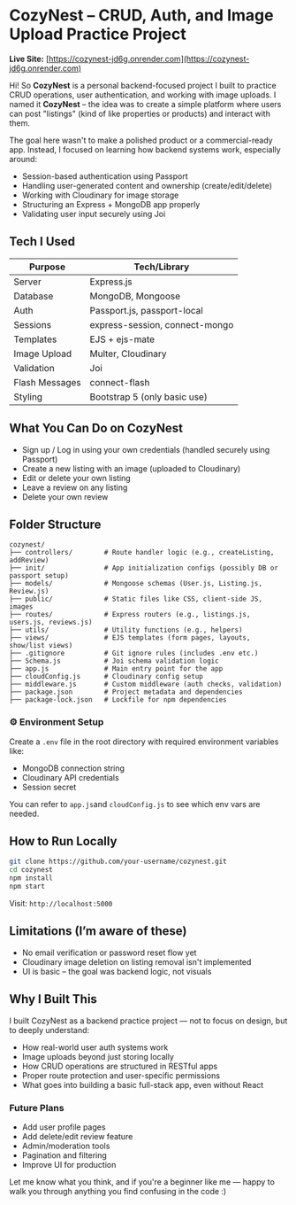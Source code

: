 
# CozyNest – CRUD, Auth, and Image Upload Practice Project

**Live Site:** [https://cozynest-jd6g.onrender.com](https://cozynest-jd6g.onrender.com)

Hi! So **CozyNest** is a personal backend-focused project I built to practice CRUD operations, user authentication, and working with image uploads. I named it **CozyNest** – the idea was to create a simple platform where users can post "listings" (kind of like properties or products) and interact with them.

The goal here wasn't to make a polished product or a commercial-ready app. Instead, I focused on learning how backend systems work, especially around:

- Session-based authentication using Passport
- Handling user-generated content and ownership (create/edit/delete)
- Working with Cloudinary for image storage
- Structuring an Express + MongoDB app properly
- Validating user input securely using Joi

## Tech I Used

| Purpose           | Tech/Library                |
|-------------------|-----------------------------|
| Server            | Express.js                  |
| Database          | MongoDB, Mongoose           |
| Auth              | Passport.js, passport-local |
| Sessions          | express-session, connect-mongo |
| Templates         | EJS + ejs-mate              |
| Image Upload      | Multer, Cloudinary          |
| Validation        | Joi                          |
| Flash Messages    | connect-flash               |
| Styling           | Bootstrap 5 (only basic use)|

## What You Can Do on CozyNest

- Sign up / Log in using your own credentials (handled securely using Passport)
- Create a new listing with an image (uploaded to Cloudinary)
- Edit or delete your own listing
- Leave a review on any listing
- Delete your own review

## Folder Structure

```
cozynest/
├── controllers/        # Route handler logic (e.g., createListing, addReview)
├── init/               # App initialization configs (possibly DB or passport setup)
├── models/             # Mongoose schemas (User.js, Listing.js, Review.js)
├── public/             # Static files like CSS, client-side JS, images
├── routes/             # Express routers (e.g., listings.js, users.js, reviews.js)
├── utils/              # Utility functions (e.g., helpers)
├── views/              # EJS templates (form pages, layouts, show/list views)
├── .gitignore          # Git ignore rules (includes .env etc.)
├── Schema.js           # Joi schema validation logic
├── app.js              # Main entry point for the app
├── cloudConfig.js      # Cloudinary config setup
├── middleware.js       # Custom middleware (auth checks, validation)
├── package.json        # Project metadata and dependencies
├── package-lock.json   # Lockfile for npm dependencies
```
### ⚙️ Environment Setup

Create a `.env` file in the root directory with required environment variables like:

- MongoDB connection string
- Cloudinary API credentials
- Session secret

You can refer to `app.js`and `cloudConfig.js` to see which env vars are needed.

## How to Run Locally

```bash
git clone https://github.com/your-username/cozynest.git
cd cozynest
npm install
npm start
```

Visit: `http://localhost:5000`

## Limitations (I’m aware of these)

- No email verification or password reset flow yet
- Cloudinary image deletion on listing removal isn't implemented
- UI is basic – the goal was backend logic, not visuals

## Why I Built This

I built CozyNest as a backend practice project — not to focus on design, but to deeply understand:

- How real-world user auth systems work
- Image uploads beyond just storing locally
- How CRUD operations are structured in RESTful apps
- Proper route protection and user-specific permissions
- What goes into building a basic full-stack app, even without React

### Future Plans

* Add user profile pages
* Add delete/edit review feature
* Admin/moderation tools
* Pagination and filtering
* Improve UI for production


Let me know what you think, and if you're a beginner like me — happy to walk you through anything you find confusing in the code :)
